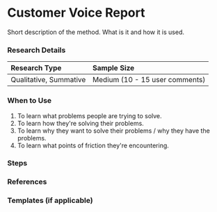 # Customer Voice Report

Short description of the method. What is it and how it is used.

### Research Details

| Research Type | Sample Size |
| :--- | :--- |
| Qualitative, Summative | Medium \(10 - 15 user comments\) |

### When to Use

1. To learn what problems people are trying to solve.
2. To learn how they're solving their problems.
3. To learn why they want to solve their problems / why they have the problems.
4. To learn what points of friction they're encountering.

### Steps

### References

### Templates \(if applicable\)



